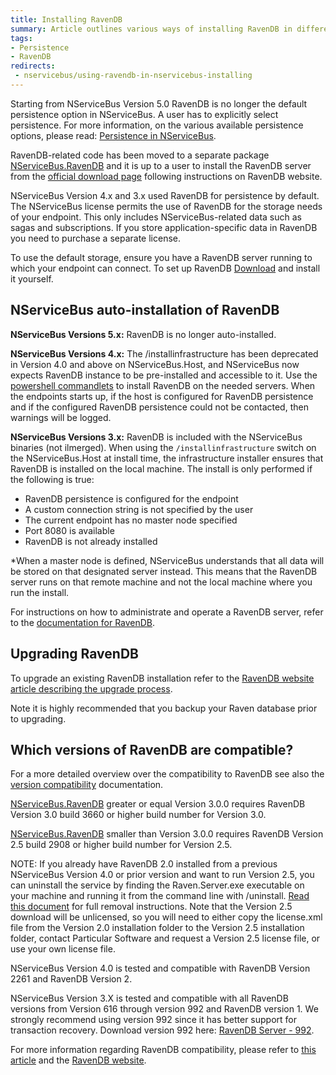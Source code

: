 ```yaml
---
title: Installing RavenDB
summary: Article outlines various ways of installing RavenDB in different versions of NServiceBus. As of Version 5 it is mostly obsolete due to the fact that RavenDB is no longer part of the core.
tags:
- Persistence
- RavenDB
redirects:
 - nservicebus/using-ravendb-in-nservicebus-installing
---
```


Starting from NServiceBus Version 5.0 RavenDB is no longer the default persistence option in NServiceBus. A user has to explicitly select persistence. For more information, on the various available persistence options, please read: [Persistence in NServiceBus](/nservicebus/persistence/).

RavenDB-related code has been moved to a separate package  [NServiceBus.RavenDB](https://www.nuget.org/packages/NServiceBus.RavenDB) and it is up to a user to install the RavenDB server from the [official download page](http://ravendb.net/download) following instructions on RavenDB website.

NServiceBus Version 4.x and 3.x used RavenDB for persistence by default. The NServiceBus license permits the use of RavenDB for the storage needs of your endpoint. This only includes NServiceBus-related data such as sagas and subscriptions. If you store application-specific data in RavenDB you need to purchase a separate license.

To use the default storage, ensure you have a RavenDB server running to which your endpoint can connect. To set up RavenDB [Download](http://ravendb.net/download) and install it yourself.

## NServiceBus auto-installation of RavenDB

**NServiceBus Versions 5.x:** RavenDB is no longer auto-installed.

**NServiceBus Versions 4.x:** The /installinfrastructure has been deprecated in Version 4.0 and above on NServiceBus.Host, and NServiceBus now expects RavenDB instance to be pre-installed and accessible to it. Use the [powershell commandlets](/nservicebus/operations/management-using-powershell.md) to install RavenDB on the needed servers. When the endpoints starts up, if the host is configured for RavenDB persistence and if the configured RavenDB persistence could not be contacted, then warnings will be logged.

**NServiceBus Versions 3.x:** RavenDB is included with the NServiceBus binaries (not ilmerged). When using the `/installinfrastructure` switch on the NServiceBus.Host at install time, the infrastructure installer ensures that RavenDB is installed on the local machine. The install is only performed if the following is true:

-   RavenDB persistence is configured for the endpoint
-   A custom connection string is not specified by the user
-   The current endpoint has no master node specified
-   Port 8080 is available
-   RavenDB is not already installed

\*When a master node is defined, NServiceBus understands that all data will be stored on that designated server  instead. This means that the RavenDB server runs on that remote machine and not the local machine where you run the install.

For instructions on how to administrate and operate a RavenDB server, refer to the [documentation for RavenDB](http://ravendb.net/docs/search/latest/csharp?searchTerm=server-administration).

## Upgrading RavenDB

To upgrade an existing RavenDB installation refer to the [RavenDB website article describing the upgrade process](http://ravendb.net/docs/search/latest/csharp?searchTerm=server-administration%20upgrade).

Note it is highly recommended that you backup your Raven database prior to upgrading.

## Which versions of RavenDB are compatible?

For a more detailed overview over the compatibility to RavenDB see also the [version compatibility](/nservicebus/ravendb/version-compatibility.md) documentation.

[NServiceBus.RavenDB](https://www.nuget.org/packages/NServiceBus.RavenDB) greater or equal Version 3.0.0 requires RavenDB Version 3.0 build 3660 or higher build number for Version 3.0.

[NServiceBus.RavenDB](https://www.nuget.org/packages/NServiceBus.RavenDB) smaller than Version 3.0.0 requires RavenDB Version 2.5 build 2908 or higher build number for Version 2.5.

NOTE: If you already have RavenDB 2.0 installed from a previous NServiceBus Version 4.0 or prior version and want to run Version 2.5, you can uninstall the service by finding the Raven.Server.exe executable on your machine and running it from the command line with /uninstall. [Read this document](uninstalling-v4.md) for full removal instructions. Note that the Version 2.5 download will be unlicensed, so you will need to either copy the license.xml file from the Version 2.0 installation folder to the Version 2.5 installation folder, contact Particular Software and request a Version 2.5 license file, or use your own license file.

NServiceBus Version 4.0 is tested and compatible with RavenDB Version 2261 and RavenDB Version 2.

NServiceBus Version 3.X is tested and compatible with all RavenDB versions from Version 616 through version 992 and RavenDB version 1. We strongly recommend using version 992 since it has better support for transaction recovery. Download version 992 here: [RavenDB Server - 992](http://hibernatingrhinos.com/builds/ravendb-stable-v1.0/992).

For more information regarding RavenDB compatibility, please refer to [this article](version-compatibility.md) and the [RavenDB website](http://ravendb.net/docs/search/latest/csharp?searchTerm=client-api%20backward-compatibility).
